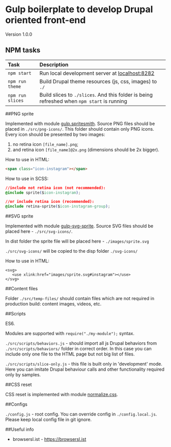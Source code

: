 # Gulp boilerplate to develop Drupal oriented front-end

Version 1.0.0

## NPM tasks

| Task  | Description |
| :-------------- | :------------- |
| `npm start`  | Run local development server at [localhost:8282](http://localhost:8282/)  |
| `npm run theme`  | Build Drupal theme resources (js, css, images) to `./` |
| `npm run slices` | Build slices to `./slices`. And this folder is being refreshed when `npm start` is running|

##PNG sprite

Implemented with module [gulp.spritesmith](https://github.com/twolfson/gulp.spritesmith). 
Source PNG files should be placed in `./src/png-icons/`. This folder should contain only PNG icons. 
Every icon should be presented by two images: 
                                                         
1. no retina icon `[file_name].png`;
2. and retina icon `[file_name]@2x.png` (dimensions should be 2x bigger). 

How to use in HTML:
```html
<span class="icon-instagram"></span>
```

How to use in SCSS:
```css
//include not retina icon (not recommended):
@include sprite($icon-instagram);

//or include retina icon (recommended):
@include retina-sprite($icon-instagram-group);
```

##SVG sprite

Implemented with module [gulp-svg-sprite](https://github.com/jkphl/gulp-svg-sprite). 
Source SVG files should be placed here - `./src/svg-icons/`. 

In dist folder the sprite file will be placed here - `./images/sprite.svg`

`./src/svg-icons/` will be copied to the disp folder `./svg-icons/`

How to use in HTML:
```
<svg>
   <use xlink:href="images/sprite.svg#instagram"></use>
</svg>
```

##Content files

Folder `./src/temp-files/` should contain files which are not required in production build: content images, videos, etc.

##Scripts

ES6.

Modules are supported with `require("./my-module");` syntax.

`./src/scripts/behaviors.js` - should import all js Drupal behaviors from `./src/scripts/behaviors/` folder in correct order.
In this case you can include only one file to the HTML page but not big list of files.

`./src/scripts/slice-only.js` - this file is built only in 'development' mode.
Here you can imitate Drupal behaviour calls and other functionality required only by samples.

##CSS reset

CSS reset is implemented with module [normalize.css](https://github.com/necolas/normalize.css).


##Configs

`./config.js` - root config. You can override config in `./config.local.js`. 
Please keep local config file in git ignore.


##Useful info
- browsersl.ist - https://browsersl.ist
